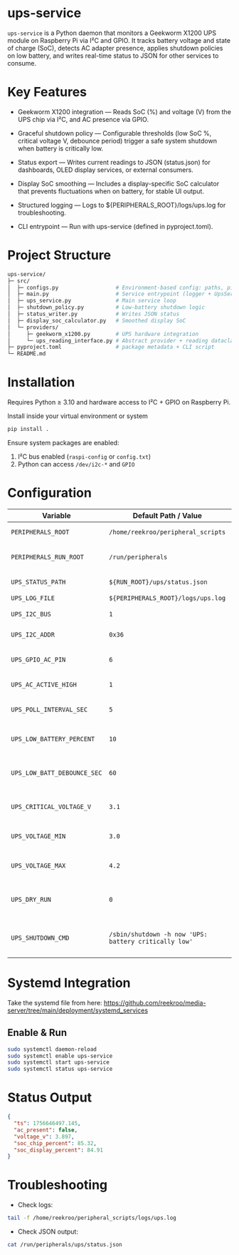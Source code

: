 # ups-service

`ups-service` is a Python daemon that monitors a Geekworm X1200 UPS module on Raspberry Pi via I²C and GPIO.
It tracks battery voltage and state of charge (SoC), detects AC adapter presence, applies shutdown policies on low battery, and writes real-time status to JSON for other services to consume.

# Key Features

- Geekworm X1200 integration — Reads SoC (%) and voltage (V) from the UPS chip via I²C, and AC presence via GPIO. 

- Graceful shutdown policy — Configurable thresholds (low SoC %, critical voltage V, debounce period) trigger a safe system shutdown when battery is critically low. 

- Status export — Writes current readings to JSON (status.json) for dashboards, OLED display services, or external consumers. 

- Display SoC smoothing — Includes a display-specific SoC calculator that prevents fluctuations when on battery, for stable UI output. 

- Structured logging — Logs to ${PERIPHERALS_ROOT}/logs/ups.log for troubleshooting. 

- CLI entrypoint — Run with ups-service (defined in pyproject.toml).

# Project Structure

```bash
ups-service/
├─ src/
│  ├─ configs.py                  # Environment-based config: paths, pins, thresholds
│  ├─ main.py                     # Service entrypoint (logger + UpsService)
│  ├─ ups_service.py              # Main service loop
│  ├─ shutdown_policy.py          # Low-battery shutdown logic
│  ├─ status_writer.py            # Writes JSON status
│  ├─ display_soc_calculator.py   # Smoothed display SoC
│  └─ providers/
│     ├─ geekworm_x1200.py        # UPS hardware integration
│     └─ ups_reading_interface.py # Abstract provider + reading dataclass
├─ pyproject.toml                 # package metadata + CLI script
└─ README.md
```

# Installation

Requires Python ≥ 3.10 and hardware access to I²C + GPIO on Raspberry Pi.

Install inside your virtual environment or system

```bash
pip install .
```

Ensure system packages are enabled:

1. I²C bus enabled (`raspi-config` or `config.txt`)
2. Python can access `/dev/i2c-*` and `GPIO`

# Configuration

| Variable                    | Default Path / Value                                  | Description                               |
| --------------------------- | ----------------------------------------------------- | ----------------------------------------- |
| `PERIPHERALS_ROOT`          | `/home/reekroo/peripheral_scripts`                    | Root folder for logs                      |
| `PERIPHERALS_RUN_ROOT`      | `/run/peripherals`                                    | Root for runtime state files              |
| `UPS_STATUS_PATH`           | `${RUN_ROOT}/ups/status.json`                         | JSON output file                          |
| `UPS_LOG_FILE`              | `${PERIPHERALS_ROOT}/logs/ups.log`                    | Log file                                  |
| `UPS_I2C_BUS`               | `1`                                                   | I²C bus index                             |
| `UPS_I2C_ADDR`              | `0x36`                                                | I²C device address                        |
| `UPS_GPIO_AC_PIN`           | `6`                                                   | GPIO pin for AC presence                  |
| `UPS_AC_ACTIVE_HIGH`        | `1`                                                   | `1` = HIGH = AC present                   |
| `UPS_POLL_INTERVAL_SEC`     | `5`                                                   | Polling interval in seconds               |
| `UPS_LOW_BATTERY_PERCENT`   | `10`                                                  | Shutdown threshold for SoC (%)            |
| `UPS_LOW_BATT_DEBOUNCE_SEC` | `60`                                                  | Debounce before shutdown (s)              |
| `UPS_CRITICAL_VOLTAGE_V`    | `3.1`                                                 | Shutdown threshold (V)                    |
| `UPS_VOLTAGE_MIN`           | `3.0`                                                 | Min voltage for SoC calc                  |
| `UPS_VOLTAGE_MAX`           | `4.2`                                                 | Max voltage for SoC calc                  |
| `UPS_DRY_RUN`               | `0`                                                   | If `1`, log shutdown instead of executing |
| `UPS_SHUTDOWN_CMD`          | `/sbin/shutdown -h now 'UPS: battery critically low'` | Command executed on critical shutdown     |

# Systemd Integration

Take the systemd file from here: https://github.com/reekroo/media-server/tree/main/deployment/systemd_services

## Enable & Run

```bash
sudo systemctl daemon-reload
sudo systemctl enable ups-service
sudo systemctl start ups-service
sudo systemctl status ups-service
```

# Status Output

```json
{
  "ts": 1756646497.145,
  "ac_present": false,
  "voltage_v": 3.897,
  "soc_chip_percent": 85.32,
  "soc_display_percent": 84.91
}
```

# Troubleshooting

- Check logs:

```bash
tail -f /home/reekroo/peripheral_scripts/logs/ups.log
```

- Check JSON output:

```bash
cat /run/peripherals/ups/status.json
```